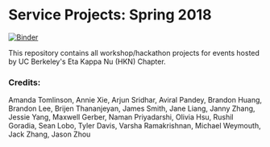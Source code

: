 #  Service Projects: Spring 2018

[![Binder](http://mybinder.org/badge.svg)](https://mybinder.org/v2/gh/jasonxzhou/Maker-Workshop-2/master)

This repository contains all workshop/hackathon projects for events hosted by UC Berkeley's Eta Kappa Nu (HKN) Chapter.

### Credits:
Amanda Tomlinson, Annie Xie, Arjun Sridhar, Aviral Pandey, Brandon Huang, Brandon Lee, Brijen Thananjeyan, James Smith, Jane Liang, Janny Zhang, Jessie Yang, Maxwell Gerber, Naman Priyadarshi, Olivia Hsu, Rushil Goradia, Sean Lobo, Tyler Davis, Varsha Ramakrishnan, Michael Weymouth, Jack Zhang, Jason Zhou
